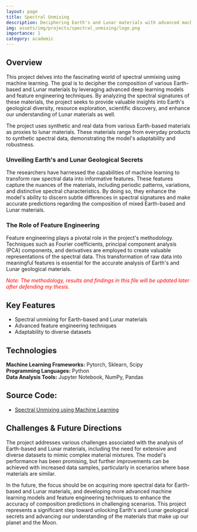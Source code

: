 ```yaml
---
layout: page
title: Spectral Unmixing
description: Deciphering Earth's and Lunar materials with advanced machine learning.
img: assets/img/projects/spectral_unmixing/logo.png
importance: 1
category: academic
---
```


## Overview

This project delves into the fascinating world of spectral unmixing using machine learning. The goal is to decipher the composition of various Earth-based and Lunar materials by leveraging advanced deep learning models and feature engineering techniques. By analyzing the spectral signatures of these materials, the project seeks to provide valuable insights into Earth's geological diversity, resource exploration, scientific discovery, and enhance our understanding of Lunar materials as well.

The project uses synthetic and real data from various Earth-based materials as proxies to lunar materials. These materials range from everyday products to synthetic spectral data, demonstrating the model's adaptability and robustness.

### Unveiling Earth's and Lunar Geological Secrets

The researchers have harnessed the capabilities of machine learning to transform raw spectral data into informative features. These features capture the nuances of the materials, including periodic patterns, variations, and distinctive spectral characteristics. By doing so, they enhance the model's ability to discern subtle differences in spectral signatures and make accurate predictions regarding the composition of mixed Earth-based and Lunar materials.

### The Role of Feature Engineering

Feature engineering plays a pivotal role in the project's methodology. Techniques such as Fourier coefficients, principal component analysis (PCA) components, and derivatives are employed to create valuable representations of the spectral data. This transformation of raw data into meaningful features is essential for the accurate analysis of Earth's and Lunar geological materials.

<span style="color:red">*Note: The methodology, results and findings in this file will be updated later after defending my thesis.*</span>


## Key Features

- Spectral unmixing for Earth-based and Lunar materials
- Advanced feature engineering techniques
- Adaptability to diverse datasets

## Technologies

**Machine Learning Frameworks:** Pytorch, Sklearn, Scipy  
**Programming Languages:** Python  
**Data Analysis Tools:** Jupyter Notebook, NumPy, Pandas

## Source Code:
- [Spectral Unmixing using Machine Learning](https://github.com/NASA-IMPACT/ml_spectroscopy)

## Challenges & Future Directions

The project addresses various challenges associated with the analysis of Earth-based and Lunar materials, including the need for extensive and diverse datasets to mimic complex material mixtures. The model's performance has been promising, but further improvements can be achieved with increased data samples, particularly in scenarios where base materials are similar.

In the future, the focus should be on acquiring more spectral data for Earth-based and Lunar materials, and developing more advanced machine learning models and feature engineering techniques to enhance the accuracy of composition predictions in challenging scenarios. This project represents a significant step toward unlocking Earth's and Lunar geological secrets and advancing our understanding of the materials that make up our planet and the Moon.
